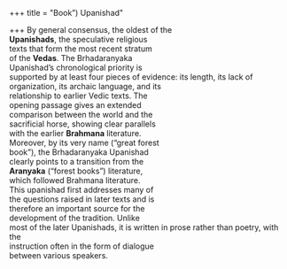 +++
title = "Book”) Upanishad"

+++
By general consensus, the oldest of the  
**Upanishads**, the speculative religious  
texts that form the most recent stratum  
of the **Vedas**. The Brhadaranyaka  
Upanishad’s chronological priority is  
supported by at least four pieces of evidence: its length, its lack of organization, its archaic language, and its  
relationship to earlier Vedic texts. The  
opening passage gives an extended  
comparison between the world and the  
sacrificial horse, showing clear parallels  
with the earlier **Brahmana** literature.  
Moreover, by its very name (“great forest  
book”), the Brhadaranyaka Upanishad  
clearly points to a transition from the  
**Aranyaka** (“forest books”) literature,  
which followed Brahmana literature.  
This upanishad first addresses many of  
the questions raised in later texts and is  
therefore an important source for the  
development of the tradition. Unlike  
most of the later Upanishads, it is written in prose rather than poetry, with the  
instruction often in the form of dialogue  
between various speakers.